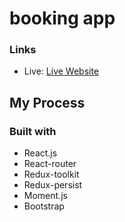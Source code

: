 # booking app

### Links

- Live: [Live Website](vercel.app/)

## My Process

### Built with

- React.js
- React-router
- Redux-toolkit
- Redux-persist
- Moment.js
- Bootstrap
